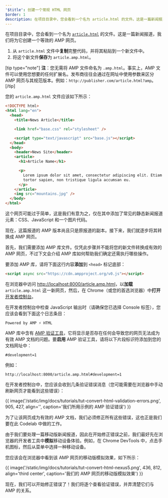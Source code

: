 ```yaml
---
'$title': 创建一个常规 HTML 网页
$order: 1
description: 在项目目录中，您会看到一个名为 article.html 的文件。这是一篇新闻报道，我们将为它创建一个等效的 AMP 网页…
---
```


在项目目录中，您会看到一个名为 [`article.html`](https://github.com/googlecodelabs/accelerated-mobile-pages-foundations/blob/master/article.html) 的文件。这是一篇新闻报道，我们将为它创建一个等效的 AMP 网页。

1. 从 `article.html` 文件中**复制**完整代码，并将其粘贴到一个新文件中。
2. 将这个新文件**保存**为 `article.amp.html`。

[tip type="note"] <strong>注</strong>：您无需将 AMP 文件命名为 `.amp.html`。事实上，AMP 文件可以使用您想要的任何扩展名。发布商往往会通过在网址中使用参数来区分 AMP 网页与其规范版本。例如：`http://publisher.com/article.html?amp`。 [/tip]

您的 `article.amp.html` 文件应该如下所示：

```html
<!DOCTYPE html>
<html lang="en">
  <head>
    <title>News Article</title>

    <link href="base.css" rel="stylesheet" />

    <script type="text/javascript" src="base.js"></script>
  </head>
  <body>
    <header>News Site</header>
    <article>
      <h1>Article Name</h1>

      <p>
        Lorem ipsum dolor sit amet, consectetur adipiscing elit. Etiam egestas
        tortor sapien, non tristique ligula accumsan eu.
      </p>
    </article>
    <img src="mountains.jpg" />
  </body>
</html>
```

这个网页可能过于简单，这是我们有意为之，仅在其中添加了常见的静态新闻报道元素：CSS、JavaScript 和一个图片代码。

现在，这篇报道的 AMP 版本尚且只是原报道的副本。接下来，我们就逐步将其转换成 AMP 网页。

首先，我们需要添加 AMP 库文件。仅凭此步骤并不能将您的新文件转换成有效的 AMP 网页，不过下文会介绍 AMP 库如何帮助我们确定还需执行哪些操作。

要添加 AMP 库，请将下面这行内容**添加**到 `<head>` 标记底部：

```html
<script async src="https://cdn.ampproject.org/v0.js"></script>
```

在浏览器中访问 [http://localhost:8000/article.amp.html](http://localhost:8000/article.amp.html)，以**加载** `article.amp.html` 这一新网页，然后，在 Chrome（或您的首选浏览器）中**打开**[开发者控制台](https://developer.chrome.com/devtools/docs/console)。

在开发者控制台中检查 JavaScript 输出时（请确保您已选择 Console 标签），您应该会看到下面这个日志条目：

```text
Powered by AMP ⚡ HTML
```

AMP 库中含有 [AMP 验证工具](../../../../documentation/guides-and-tutorials/learn/validation-workflow/validate_amp.md)，它将显示是否存在任何会导致您的网页无法成为有效 AMP 文档的问题。要**启用** AMP 验证工具，请将以下片段标识符添加到您的文档网址中：

```text
#development=1
```

例如：

```text
http://localhost:8000/article.amp.html#development=1
```

在开发者控制台中，您应该会收到几条验证错误消息（您可能需要在浏览器中手动刷新网页才能看到这些错误）：

{{ image('/static/img/docs/tutorials/tut-convert-html-validation-errors.png', 905, 427, align='', caption='我们所用示例的 AMP 验证错误') }}

为了让该网页成为有效的 AMP 文档，我们必须修正所有这些错误，这也正是我们要在此 Codelab 中做的工作。

由于我们要处理一篇移动版新闻报道，因此在开始修正错误之前，我们最好先在浏览器的开发者工具中**模拟**移动设备体验。例如，在 Chrome DevTools 中，点击手机图标，然后从菜单中选择一种移动设备。

您应该会在浏览器中看到该 AMP 网页的移动版模拟效果，如下所示：

{{ image('/static/img/docs/tutorials/tut-convert-html-nexus5.png', 436, 812, align='third center', caption='我们的 AMP 网页的移动版模拟效果') }}

现在，我们可以开始修正错误了！我们将逐个查看验证错误，并弄清楚它们与 AMP 的关系。
